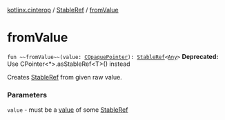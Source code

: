 [kotlinx.cinterop](../index.md) / [StableRef](index.md) / [fromValue](./from-value.md)

# fromValue

`fun ~~fromValue~~(value: `[`COpaquePointer`](../-c-opaque-pointer.md)`): `[`StableRef`](index.md)`<`[`Any`](https://kotlinlang.org/api/latest/jvm/stdlib/kotlin/-any/index.html)`>`
**Deprecated:** Use CPointer&lt;*&gt;.asStableRef&lt;T&gt;() instead

Creates [StableRef](index.md) from given raw value.

### Parameters

`value` - must be a [value](from-value.md#kotlinx.cinterop.StableRef.Companion$fromValue(kotlinx.cinterop.CPointer((kotlinx.cinterop.CPointed)))/value) of some [StableRef](index.md)